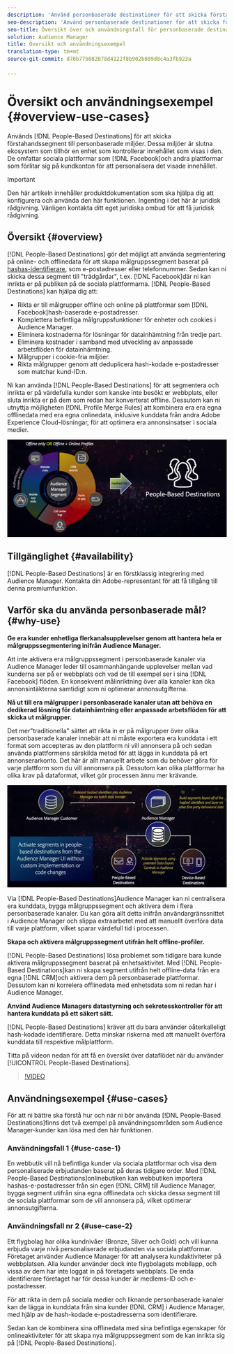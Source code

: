 ```yaml
---
description: 'Använd personbaserade destinationer för att skicka förstahandssegment till personbaserade miljöer. Dessa miljöer är slutna ekosystem som tillhör en enhet som kontrollerar innehållet som visas i den. De innehåller sociala plattformar som Facebook och andra plattformar som förlitar sig på kundkonton för att personalisera det visade innehållet. '
seo-description: 'Använd personbaserade destinationer för att skicka förstahandssegment till personbaserade miljöer. Dessa miljöer är slutna ekosystem som tillhör en enhet som kontrollerar innehållet som visas i den. De innehåller sociala plattformar som Facebook och andra plattformar som förlitar sig på kundkonton för att personalisera det visade innehållet.  '
seo-title: Översikt över och användningsfall för personbaserade destinationer
solution: Audience Manager
title: Översikt och användningsexempel
translation-type: tm+mt
source-git-commit: d70b77b082078d4122f8b902b089d8c4a3fb923a

---
```



# Översikt och användningsexempel {#overview-use-cases}

Används [!DNL People-Based Destinations] för att skicka förstahandssegment till personbaserade miljöer. Dessa miljöer är slutna ekosystem som tillhör en enhet som kontrollerar innehållet som visas i den. De omfattar sociala plattformar som [!DNL Facebook]och andra plattformar som förlitar sig på kundkonton för att personalisera det visade innehållet.

>[!IMPORTANT]
>Den här artikeln innehåller produktdokumentation som ska hjälpa dig att konfigurera och använda den här funktionen. Ingenting i det här är juridisk rådgivning. Vänligen kontakta ditt eget juridiska ombud för att få juridisk rådgivning.

## Översikt {#overview}

[!DNL People-Based Destinations] gör det möjligt att använda segmentering på online- och offlinedata för att skapa målgruppssegment baserat på [hashas-identifierare](people-based-destinations-prerequisites.md#hashing-requirements), som e-postadresser eller telefonnummer. Sedan kan ni skicka dessa segment till &quot;trädgårdar&quot;, t.ex. [!DNL Facebook]där ni kan inrikta er på publiken på de sociala plattformarna. [!DNL People-Based Destinations] kan hjälpa dig att:

* Rikta er till målgrupper offline och online på plattformar som [!DNL Facebook]hash-baserade e-postadresser.
* Komplettera befintliga målgruppsfunktioner för enheter och cookies i Audience Manager.
* Eliminera kostnaderna för lösningar för datainhämtning från tredje part.
* Eliminera kostnader i samband med utveckling av anpassade arbetsflöden för datainhämtning.
* Målgrupper i cookie-fria miljöer.
* Rikta målgrupper genom att deduplicera hash-kodade e-postadresser som matchar kund-ID:n.

Ni kan använda [!DNL People-Based Destinations] för att segmentera och inrikta er på värdefulla kunder som kanske inte besökt er webbplats, eller sluta inrikta er på dem som redan har konverterat offline. Dessutom kan ni utnyttja möjligheten [!DNL Profile Merge Rules] att kombinera era era egna offlinedata med era egna onlinedata, inklusive kunddata från andra Adobe Experience Cloud-lösningar, för att optimera era annonsinsatser i sociala medier.

![pbd-overview](assets/pbd-overview.png)

## Tillgänglighet {#availability}

[!DNL People-Based Destinations] är en förstklassig integrering med Audience Manager. Kontakta din Adobe-representant för att få tillgång till denna premiumfunktion.

## Varför ska du använda personbaserade mål? {#why-use}

**Ge era kunder enhetliga flerkanalsupplevelser genom att hantera hela er målgruppssegmentering inifrån Audience Manager.**

Att inte aktivera era målgruppssegment i personbaserade kanaler via Audience Manager leder till osammanhängande upplevelser mellan vad kunderna ser på er webbplats och vad de till exempel ser i sina [!DNL Facebook] flöden. En konsekvent målinriktning över alla kanaler kan öka annonsintäkterna samtidigt som ni optimerar annonsutgifterna.

**Nå ut till era målgrupper i personbaserade kanaler utan att behöva en dedikerad lösning för datainhämtning eller anpassade arbetsflöden för att skicka ut målgrupper.**

Det mer&quot;traditionella&quot; sättet att rikta in er på målgrupper över olika personbaserade kanaler innebär att ni måste exportera era kunddata i ett format som accepteras av den plattform ni vill annonsera på och sedan använda plattformens särskilda metod för att lägga in kunddata på ert annonserarkonto. Det här är allt manuellt arbete som du behöver göra för varje plattform som du vill annonsera på. Dessutom kan olika plattformar ha olika krav på dataformat, vilket gör processen ännu mer krävande.

![pbd-overview](assets/pbd-diagram.png)

Via [!DNL People-Based Destinations]Audience Manager kan ni centralisera era kunddata, bygga målgruppssegment och aktivera dem i flera personbaserade kanaler. Du kan göra allt detta inifrån användargränssnittet i Audience Manager och slippa extraarbetet med att manuellt överföra data till varje plattform, vilket sparar värdefull tid i processen.

**Skapa och aktivera målgruppssegment utifrån helt offline-profiler.**

[!DNL People-Based Destinations] lösa problemet som tidigare bara kunde aktivera målgruppssegment baserat på enhetsaktivitet. Med [!DNL People-Based Destinations]kan ni skapa segment utifrån helt offline-data från era egna [!DNL CRM]och aktivera dem på personbaserade plattformar. Dessutom kan ni korrelera offlinedata med enhetsdata som ni redan har i Audience Manager.

**Använd Audience Managers datastyrning och sekretesskontroller för att hantera kunddata på ett säkert sätt.**

[!DNL People-Based Destinations] kräver att du bara använder oåterkalleligt hash-kodade identifierare. Detta minskar riskerna med att manuellt överföra kunddata till respektive målplattform.

Titta på videon nedan för att få en översikt över dataflödet när du använder [!UICONTROL People-Based Destinations].

>[!VIDEO](https://video.tv.adobe.com/v/28968/)

## Användningsexempel {#use-cases}

För att ni bättre ska förstå hur och när ni bör använda [!DNL People-Based Destinations]finns det två exempel på användningsområden som Audience Manager-kunder kan lösa med den här funktionen.

### Användningsfall 1 {#use-case-1}

En webbutik vill nå befintliga kunder via sociala plattformar och visa dem personaliserade erbjudanden baserat på deras tidigare order. Med [!DNL People-Based Destinations]onlinebutiken kan webbutiken importera hashas-e-postadresser från sin egen [!DNL CRM] till Audience Manager, bygga segment utifrån sina egna offlinedata och skicka dessa segment till de sociala plattformar som de vill annonsera på, vilket optimerar annonsutgifterna.

### Användningsfall nr 2 {#use-case-2}

Ett flygbolag har olika kundnivåer (Bronze, Silver och Gold) och vill kunna erbjuda varje nivå personaliserade erbjudanden via sociala plattformar. Företaget använder Audience Manager för att analysera kundaktiviteter på webbplatsen. Alla kunder använder dock inte flygbolagets mobilapp, och vissa av dem har inte loggat in på företagets webbplats. De enda identifierare företaget har för dessa kunder är medlems-ID och e-postadresser.

För att rikta in dem på sociala medier och liknande personbaserade kanaler kan de lägga in kunddata från sina kunder [!DNL CRM] i Audience Manager, med hjälp av de hash-kodade e-postadresserna som identifierare.

Sedan kan de kombinera sina offlinedata med sina befintliga egenskaper för onlineaktiviteter för att skapa nya målgruppssegment som de kan inrikta sig på [!DNL People-Based Destinations].

